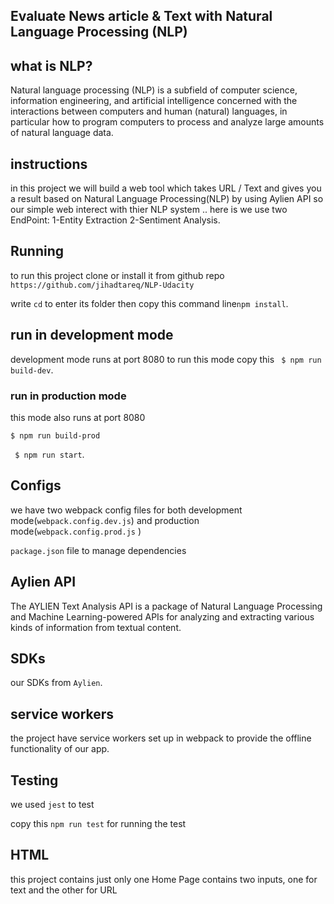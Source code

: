 ## Evaluate News article & Text with Natural Language Processing (NLP)

## what is NLP?
Natural language processing (NLP) is a subfield of computer science, information engineering, and artificial intelligence
concerned with the interactions between computers and human (natural) languages, in particular how to program computers to
process and analyze large amounts of natural language data.

## instructions
in this project we will build a web tool which takes URL / Text and gives you a result based on Natural Language Processing(NLP) by using Aylien API so our simple web interect with thier NLP system ..
here is we use two EndPoint:
1-Entity Extraction
2-Sentiment Analysis.

## Running
to run this project clone or install it from github repo `https://github.com/jihadtareq/NLP-Udacity`

write `cd` to enter its folder then copy this command line`npm install`.

## run in development mode
development mode runs at port 8080 
to run this mode copy this ` $ npm run build-dev`.

### run in production mode
this mode also runs at port 8080

`$ npm run build-prod`

` $ npm run start`.

## Configs
we have two webpack config files for both development mode(`webpack.config.dev.js`) and production mode(`webpack.config.prod.js` )

`package.json` file to manage dependencies

## Aylien API
The AYLIEN Text Analysis API is a package of Natural Language Processing and Machine Learning-powered APIs for analyzing and extracting various kinds of information from textual content.

## SDKs
our SDKs from `Aylien`.

## service workers 
the project have service workers set up in webpack to provide the offline functionality of our app.

## Testing
we used `jest` to test

copy this `npm run test` for running the test

## HTML 
this project contains just only one Home Page contains two inputs, one for text and the other for URL
